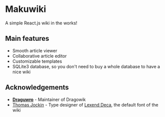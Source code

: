 # Makuwiki

A simple React.js wiki in the works!

## Main features
- Smooth article viewer
- Collaborative article editor
- Customizable templates
- SQLite3 database, so you don't need to buy a whole database to have a nice wiki

## Acknowledgements
- [**Draguwro**](https://twitter.com/Draguwro) - Maintainer of Dragowik
- [Thomas Jockin](http://thomasjockin.com) - Type designer of [Lexend Deca](https://github.com/ThomasJockin/lexend), the default font of the wiki
